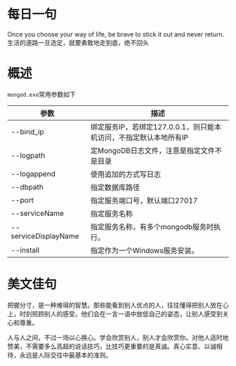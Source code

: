 # 每日一句
Once you choose your way of life, be brave to stick it out and never return. 
生活的道路一旦选定，就要勇敢地走到底，绝不回头

# 概述

`mongod.exe`常用参数如下

|参数|描述|
|-|-|
|--bind_ip|绑定服务IP，若绑定127.0.0.1，则只能本机访问，不指定默认本地所有IP|
|--logpath|定MongoDB日志文件，注意是指定文件不是目录|
|--logappend|使用追加的方式写日志|
|--dbpath|指定数据库路径|
|--port|指定服务端口号，默认端口27017|
|--serviceName|指定服务名称|
|--serviceDisplayName|指定服务名称，有多个mongodb服务时执行。|
|--install|指定作为一个Windows服务安装。|




# 美文佳句

把握分寸，是一种难得的智慧。那些能看到别人优点的人，往往懂得把别人放在心上，时刻照顾别人的感受。他们会在一言一语中放低自己的姿态，让别人感受到关心和尊重。

人与人之间，不过一场以心换心。学会欣赏别人，别人才会欣赏你。对他人适时地赞美，不需要多么高超的说话技巧，比技巧更重要的是真诚。真心实意、以诚相待，永远是人际交往中最基本的准则。